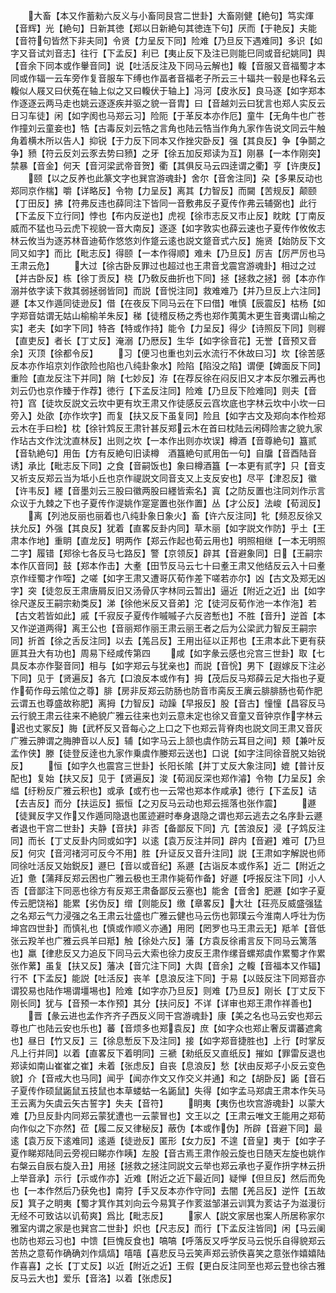 <!-- { "loadSidebar": true } -->
　　大畜【本又作蓄勑六反义与小畜同艮宫二世卦】大畜刚健【絶句】笃实煇【音辉】光【絶句】日新其徳【郑以日新絶句其徳连下句】厌而【于艳反】夫能【音符句皆然下非夫同】令贤【力呈反下同】险难【乃旦反下遇难同】多识【如字又音试刘音志】往行【下孟反】利已【夷止反下及注已则能巳同或音纪姚同】舆【音余下同本或作轝音同】说【吐活反注及下同马云解也】輹【音服又音福蜀才本同或作辐一云车旁作复音服车下缚也作畐者音福老子所云三十辐共一毂是也释名云輹似人屐又曰伏菟在轴上似之又曰輹伏于轴上】冯河【皮氷反】良马逐【如字郑本作逐逐云两马走也姚云逐逐疾并驱之貌一音胄】曰【音越刘云曰犹言也郑人实反云日习车徒】闲【如字阂也马郑云习】险阨【于革反本亦作厄】童牛【无角牛也广苍作撞刘云童妾也】牿【古毒反刘云牿之言角也陆云牿当作角九家作告说文同云牛触角着横木所以告人】抑锐【于力反下同本又作挫灾卧反】强【其良反】争【争鬬之争】豮【符云反刘云豕去势曰豮】之牙【徐五加反郑读为互】刚暴【一本作刚突】禁暴【音金】何天【音河梁武帝音贺】衢【其俱反马云四逹谓之衢】亨【许庚反】
　　颐【以之反养也此篆文字也巽宫游魂卦】舍尔【音舍注同】朶【多果反动也郑同京作椯】嚼【详略反】令物【力呈反】离其【力智反】而闚【苦规反】颠颐【丁田反】拂【符弗反违也薛同注下皆同一音敷弗反子夏传作弗云辅弼也】此行【下孟反下立行同】悖也【布内反逆也】虎视【徐市志反又市止反】眈眈【丁南反威而不猛也马云虎下视貌一音大南反】逐逐【如字敦实也薛云速也子夏传作攸攸志林云攸当为逐苏林音迪荀作悠悠刘作跾云逺也説文跾音式六反】施贤【始防反下文同又如字】而比【毗志反】得颐【一本作得顺】难未【乃旦反】厉吉【厉严厉也马王肃云危】
　　大过【徐古卧反罪过也超过也王肃音戈震宫游魂卦】相过之过【并古卧反】栋【徐丁贡反】桡【乃敎反曲折也下同】拯【拯救之拯】弱【本亦作溺并依字读下救其弱拯弱皆同】而説【音悦注同】救难难乃【并乃旦反上六注同】遯【本又作遁同徒逊反】借【在夜反下同马云在下曰借】唯慎【辰震反】枯杨【如字郑音姑谓无姑山榆榆羊朱反】稊【徒稽反杨之秀也郑作荑荑木更生音夷谓山榆之实】老夫【如字下同】特吝【特或作持】能令【力呈反】得少【诗照反下同】则稺【直吏反】者长【丁丈反】淹溺【乃厯反】生华【如字徐音花】无誉【音预又音余】灭顶【徐都令反】
　　习【便习也重也刘云水流行不休故曰习】坎【徐苦感反本亦作埳京刘作欿险也陷也八纯卦象水】险陷【陷没之陷】谓便【婢面反下同】重险【直龙反注下并同】陗【七妙反】洊【在荐反徐在闷反旧又才本反尔雅云再也刘云仍也京作臻于作荐】徳行【下孟反注同】险难【乃旦反下险难同】则夫【音符】窞【徒坎反説文云坎中更有坎王肃又作徒感反云窞坎底也字林云坎中小坎一曰旁入】处欿【亦作坎字】而复【扶又反下虽复同】险且【如字古文及郑向本作检郑云木在手曰检】枕【徐针鸩反王肃针甚反郑云木在首曰枕陆云闲碍险害之貌九家作玷古文作沈沈直林反】出则之坎【一本作出则亦坎误】樽酒【音尊絶句】簋贰【音轨絶句】用缶【方有反絶句旧读樽　酒簋絶句贰用缶一句】自牖【音酉陆音诱】承比【毗志反下同】之食【音嗣饭也】象曰樽酒簋【一本更有贰字】只【音支又祈支反郑云当为坻小丘也京作禔説文同音支又上支反安也】尽平【津忍反】徽【许韦反】纆【音墨刘云三股曰徽两股曰纆皆索名】寘【之防反置也注同刘作示言众议于九棘之下也子夏传作湜姚作寔寔置也张作置】丛【才公反】法峻【荀润反】
　　离【列池反丽也丽着也八纯卦象日象火】畜【许六反注同】牝【频忍反徐又扶允反】外强【其良反】犹着【直畧反卦内同】草木丽【如字説文作防】乎土【王肃本作地】重眀【直龙反】明两作【郑云作起也荀云用也】明照相继【一本无明照二字】履错【郑徐七各反马七路反】警【京领反】辟其【音避象同】日【王嗣宗本作仄音同】鼓【郑本作击】大耊【田节反马云七十曰耊王肃又他结反云入十曰耊京作绖蜀才作咥】之嗟【如字王肃又遭哥仄荀作差下嗟若亦尔】凶【古文及郑无凶字】突【徒忽反王肃唐屑反旧又汤骨仄字林同云暂出】逼近【附近之近】出【如字徐尺遂反王嗣宗勑类反】涕【徐他米反又音弟】沱【徒河反荀作池一本作沲】若【古文若皆如此】戚【千寂反子夏传作嘁嘁子六反咨慙也】不胜【音升】逆首【本又作逆道两得】离王公也【音丽郑作丽王肃云丽王者之后为公梁武力智反王嗣宗同】折首【徐之舌反注同】以去【羗吕反】王用出征以正邦也【王肃本此下更有获匪其丑大有功也】周易下经咸传第四
　　咸【如字彖云感也兊宫三世卦】取【七具反本亦作娶音同】相与【如字郑云与犹亲也】而説【音恱】男下【遐嫁反下注必下同】见于【贤遍反】各亢【口浪反本或作有】拇【茂后反马郑薛云足大指也子夏作荀作母云隂位之尊】腓【房非反郑云防肠也防音市脔反王廙云腓腓肠也荀作肥云谓五也尊盛故称肥】离拇【力智反】动躁【早报反】股【音古】憧憧【昌容反马云行貌王肃云往来不絶貌广雅云往来也刘云意未定也徐又音童又音钟京作字林云迟也丈冢反】脢【武杯反又音每心之上口之下也郑云背脊肉也説文同王肃又音灰广雅云胂谓之脢胂音以人反】辅【如字马云上颔也虞作防云耳目之间】颊【兼叶反孟作侠】滕【徒登反逹也九家作乗虞作媵郑云送也】口说【如字注同徐音脱又始锐反】
　　恒【如字久也震宫三世卦】长阳长隂【并丁丈反大象注同】媲【普计反配也】复始【扶又反】见于【贤遍反】浚【荀润反深也郑作濬】令物【力呈反】余緼【纡粉反广雅云积也】或承【或冇也一云常也郑本作咸承】徳行【下孟反】诘【去吉反】而分【扶运反】振恒【之刃反马云动也郑云摇落也张作震】
　　遯【徒巽反字又作又作遁同隐退也匿迹避时奉身退隐之谓也郑云逃去之名序卦云遯者退也干宫二世卦】夫静【音扶】非否【备鄙反下同】亢【苦浪反】浸【子鸩反注同】而长【丁丈反卦内同或如字】以逺【袁万反注并同】辟内【音避】难可【乃旦反】何灾【音河禇河可反今不用】胜【升证反又音升注同】説【王肃如字解説也师同徐吐活反又始鋭反】遯巳【音以或音纪】系遯【古诣反本或作系】近二【附近之近】惫【蒲拜反郑云困也广雅云极也王肃作毙荀作备】好遯【呼报反注下同】小人否【音鄙注下同恶也徐方有反郑王肃备鄙反云塞也】能舍【音舍】肥遯【如字子夏传云肥饶裕】能累【劣伪反】缯【则能反】缴【章畧反】大壮【荘亮反威盛强猛之名郑云气力浸强之名王肃云壮盛也广雅云健也马云伤也郭璞云今淮南人呼壮为伤坤宫四世卦】而慎礼也【慎或作顺义亦通】用罔【罔罗也马王肃云无】羝羊【音低张云羖羊也广雅云呉羊曰羝】触【徐处六反】藩【方袁反徐甫言反下同马云篱落也】羸【律悲反又力追反下同马云大索也徐力皮反王肃作缧音螺郑虞作累蜀才作累张作蔂】虽复【扶又反】藩决【音宂注下同】大舆【音余】之輹【音福本又作辐】行不【下孟反】能説【吐活反】丧羊【息浪反注下同】于易【以豉反注下同郑音亦谓狡易也陆作埸谓壃埸也】险难【如字亦乃旦反】则难【乃旦反】刚长【丁丈反下刚长同】犹与【音预一本作预】其分【扶问反】不详【详审也郑王肃作祥善也】
　　晋【彖云进也孟作齐齐子西反义同干宫游魂卦】康【美之名也马云安也郑云尊也广也陆云安也乐也】蕃【音烦多也郑袁反】庶【如字众也郑止奢反谓蕃遮禽也】昼日【竹又反】三【徐息慙反下及注同】接【如字郑音捷胜也】上行【时掌反凡上行并同】以着【直畧反下着明同】三褫【勑纸反又直纸反】摧如【罪雷反退也郑读如南山崔崔之崔】未着【张虑反】自丧【息浪反】愁【状由反郑子小反云变色貌】介【音戒大也马同】闻乎【闻亦作文又作交义并通】和之【胡卧反】鼫【音石子夏传作硕鼠鼫鼠五技鼠也本草蝼蛄一名鼫鼠】失得【如字孟马郑虞王肃本作矢马王云离为矢虞云矢古誓字】失夫【音符】
　　眀夷【夷伤也坎宫游魂卦】以蒙大难【乃旦反卦内同郑云蒙犹遭也一云蒙冒也】文王以之【王肃云唯文王能用之郑荀向作似之下亦然】莅【履二反又律秘反】蔽伪【本或作伪】所辟【音避下同】最逺【袁万反下逺难同】逺遁【徒逊反】匿形【女力反】不遑【音皇】夷于【如字子夏作睇郑陆同云旁视曰睇亦作眱】左股【音古焉王肃作般云旋也日随天左旋也姚作右槃云自辰右旋入丑】用拯【拯救之拯注同説文云举也郑云承也子夏作抍字林云抍上举音承】示行【示或作亦】近难【附近之近下最近同】疑惮【但旦反】然后而免也【一本作然后乃获免也】南狩【手又反本亦作守同】去闇【羌吕反】逆忤【五故反】箕子之眀夷【蜀才箕作其刘向云今易箕子作荄滋邹湛云训箕为荄诂子为滋漫衍无经不可致诂以讥荀爽】爲比【毗志反】
　　家人【説文家居也案人所居称家尔雅室内谓之家是也巽宫二世卦】炽也【尺志反】而行【下孟反注皆同】闲【马云阑也防也郑云习也】中馈【巨愧反食也】嗃嗃【呼落反又呼学反马云悦乐自得貌郑云苦热之意荀作确确刘作熇熇】嘻嘻【喜悲反马云笑声郑云骄佚喜笑之意张作嬉嬉陆作喜喜】之长【丁丈反】以近【附近之近】王假【更白反注同至也郑云登也徐古雅反马云大也】爱乐【音洛】以着【张虑反】
